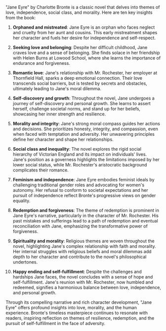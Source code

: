 "Jane Eyre" by Charlotte Bronte is a classic novel that delves into themes of love, independence, social class, and morality. Here are ten key insights from the book:

1. **Orphaned and mistreated**: Jane Eyre is an orphan who faces neglect and cruelty from her aunt and cousins. This early mistreatment shapes her character and fuels her desire for independence and self-respect.

2. **Seeking love and belonging**: Despite her difficult childhood, Jane craves love and a sense of belonging. She finds solace in her friendship with Helen Burns at Lowood School, where she learns the importance of endurance and forgiveness.

3. **Romantic love**: Jane's relationship with Mr. Rochester, her employer at Thornfield Hall, sparks a deep emotional connection. Their love transcends social barriers, but is tested by secrets and obstacles, ultimately leading to Jane's moral dilemma.

4. **Self-discovery and growth**: Throughout the novel, Jane undergoes a journey of self-discovery and personal growth. She learns to assert herself, challenge societal norms, and stand up for her beliefs, showcasing her inner strength and resilience.

5. **Morality and integrity**: Jane's strong moral compass guides her actions and decisions. She prioritizes honesty, integrity, and compassion, even when faced with temptation and adversity. Her unwavering principles define her character and shape her relationships.

6. **Social class and inequality**: The novel explores the rigid social hierarchy of Victorian England and its impact on individuals' lives. Jane's position as a governess highlights the limitations imposed by her lower social status, while Mr. Rochester's aristocratic background complicates their romance.

7. **Feminism and independence**: Jane Eyre embodies feminist ideals by challenging traditional gender roles and advocating for women's autonomy. Her refusal to conform to societal expectations and her pursuit of independence reflect Bronte's progressive views on gender equality.

8. **Redemption and forgiveness**: The theme of redemption is prominent in Jane Eyre's narrative, particularly in the character of Mr. Rochester. His past mistakes and sufferings lead to a path of redemption and eventual reconciliation with Jane, emphasizing the transformative power of forgiveness.

9. **Spirituality and morality**: Religious themes are woven throughout the novel, highlighting Jane's complex relationship with faith and morality. Her internal struggles with religious beliefs and moral dilemmas add depth to her character and contribute to the novel's philosophical undertones.

10. **Happy ending and self-fulfillment**: Despite the challenges and hardships Jane faces, the novel concludes with a sense of hope and self-fulfillment. Jane's reunion with Mr. Rochester, now humbled and redeemed, signifies a harmonious balance between love, independence, and personal growth.

Through its compelling narrative and rich character development, "Jane Eyre" offers profound insights into love, morality, and the human experience. Bronte's timeless masterpiece continues to resonate with readers, inspiring reflection on themes of resilience, redemption, and the pursuit of self-fulfillment in the face of adversity.